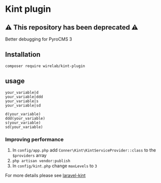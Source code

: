 # Kint plugin
## ⚠️ This repository has been deprecated ⚠️
Better debugging for PyroCMS 3

## Installation
`composer require wirelab/kint-plugin`

## usage
```twig
your_variable|d
your_variable|ddd
your_variable|s
your_variable|sd

d(your_variable)
ddd(your_variable)
s(your_variable)
sd(your_variable)
```

### Improving performance
1. In `config/app.php` add `Conner\Kint\KintServiceProvider::class` to the `$providers` array
2. `php artisan vendor:publish`
3. In `config/kint.php` change `maxLevels` to `3`

For more details please see [laravel-kint](https://github.com/rtconner/laravel-kint/tree/laravel-5)
